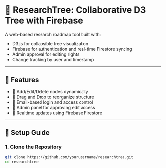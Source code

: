 # 🌳 ResearchTree: Collaborative D3 Tree with Firebase

A web-based research roadmap tool built with:
- D3.js for collapsible tree visualization
- Firebase for authentication and real-time Firestore syncing
- Admin approval for editing rights
- Change tracking by user and timestamp

---

## 🚀 Features

- 📂 Add/Edit/Delete nodes dynamically
- 🔄 Drag and Drop to reorganize structure
- 🔐 Email-based login and access control
- 👥 Admin panel for approving edit access
- 📝 Realtime updates using Firebase Firestore

---

## 🔧 Setup Guide

### 1. Clone the Repository

```bash
git clone https://github.com/yourusername/researchtree.git
cd researchtree
